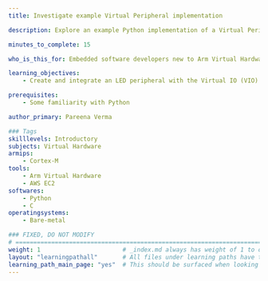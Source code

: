 ```yaml
---
title: Investigate example Virtual Peripheral implementation

description: Explore an example Python implementation of a Virtual Peripheral with Arm Virtual Hardware and Virtual IO

minutes_to_complete: 15

who_is_this_for: Embedded software developers new to Arm Virtual Hardware to get familiar with main features.

learning_objectives: 
    - Create and integrate an LED peripheral with the Virtual IO (VIO) interface of AVH.

prerequisites:
    - Some familiarity with Python

author_primary: Pareena Verma

### Tags
skilllevels: Introductory
subjects: Virtual Hardware
armips:
    - Cortex-M
tools:
    - Arm Virtual Hardware
    - AWS EC2
softwares:
    - Python
    - C
operatingsystems:
    - Bare-metal

### FIXED, DO NOT MODIFY
# ================================================================================
weight: 1                       # _index.md always has weight of 1 to order correctly
layout: "learningpathall"       # All files under learning paths have this same wrapper
learning_path_main_page: "yes"  # This should be surfaced when looking for related content. Only set for _index.md of learning path content.
---
```

